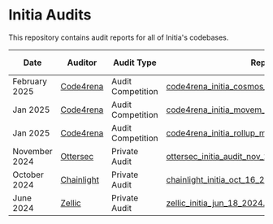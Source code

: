 # Initia Audits

This repository contains audit reports for all of Initia's codebases.

| Date          | Auditor                             | Audit Type        | Report                                                                                             | [Initia L1](https://github.com/initia-labs/initia) | [MoveVM](https://github.com/initia-labs/movevm) | [OPinit Module](https://github.com/initia-labs/opinit) | [OPinit Bots](https://github.com/initia-labs/opinit-bots) | [MiniEVM](https://github.com/initia-labs/minievm) | [MiniMove](https://github.com/initia-labs/minimove) | [MiniWasm](https://github.com/initia-labs/miniwasm) | [VIP Module](https://github.com/initia-labs/vip-module) | [Initia Usernames](https://github.com/initia-labs/username-module) |
| ------------- | ----------------------------------- | ----------------- | -------------------------------------------------------------------------------------------------- | -------------------------------------------------- | ----------------------------------------------- | ------------------------------------------------------ | --------------------------------------------------------- | ------------------------------------------------- | --------------------------------------------------- | --------------------------------------------------- | ------------------------------------------------------- | ------------------------------------------------------------------ |
| February 2025 | [Code4rena](https://code4rena.com)  | Audit Competition | [code4rena_initia_cosmos_feb_24_2025.pdf](code4rena_initia_cosmos_feb_24_2025.pdf)                 | ✓                                                  |                                                 |                                                        |                                                           | ✓                                                 |                                                     | ✓                                                   |                                                         |                                                                    |
| Jan 2025      | [Code4rena](https://code4rena.com)  | Audit Competition | [code4rena_initia_movem_jan_24_2025.pdf](code4rena_initia_movem_jan_24_2025.pdf)                   | ✓                                                  | ✓                                               |                                                        |                                                           |                                                   | ✓                                                   |                                                     | ✓                                                       | ✓                                                                  |
| Jan 2025      | [Code4rena](https://code4rena.com)  | Audit Competition | [code4rena_initia_rollup_modules_jan_21_2025.pdf](code4rena_initia_rollup_modules_jan_21_2025.pdf) |                                                    |                                                 | ✓                                                      | ✓                                                         |                                                   |                                                     |                                                     |                                                         |                                                                    |
| November 2024 | [Ottersec](https://osec.io)         | Private Audit     | [ottersec_initia_audit_nov_20_2024.pdf](ottersec_initia_audit_nov_20_2024.pdf)                     | ✓                                                  | ✓                                               | ✓                                                      | ✓                                                         | ✓                                                 |                                                     |                                                     |                                                         |                                                                    |
| October 2024  | [Chainlight](https://chainlight.io) | Private Audit     | [chainlight_initia_oct_16_2024.pdf](chainlight_initia_oct_16_2024.pdf)                             |                                                    |                                                 |                                                        | ✓                                                         |                                                   |                                                     |                                                     |                                                         |                                                                    |
| June 2024     | [Zellic](https://zellic.io)         | Private Audit     | [zellic_initia_jun_18_2024.pdf](zellic_initia_jun_18_2024.pdf)                                     | ✓                                                  | ✓                                               |                                                        |                                                           | ✓                                                 |                                                     |                                                     |                                                         |                                                                    |
